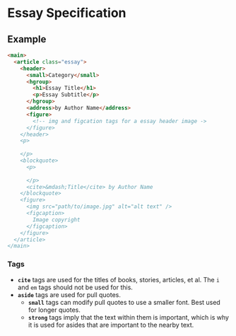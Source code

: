 # Essay Specification

## Example

```html
<main>
  <article class="essay">
    <header>
      <small>Category</small>
      <hgroup>
        <h1>Essay Title</h1>
        <p>Essay Subtitle</p>
      </hgroup>
      <address>by Author Name</address>
      <figure>
        <!-- img and figcation tags for a essay header image ->
      </figure>    
    </header>
    <p>
     
    </p>
    <blockquote>
      <p>
        
      </p>
      <cite>&mdash;Title</cite> by Author Name
    </blockquote>
    <figure>
      <img src="path/to/image.jpg" alt="alt text" />
      <figcaption>
        Image copyright 
      </figcaption>
    </figure>
  </article>
</main>
```

### Tags

- __`cite`__ tags are used for the titles of books, stories, articles, et al.
  The `i` and `em` tags should not be used for this. 
- __`aside`__ tags are used for pull quotes.
  - __`small`__ tags can modify pull quotes to use a smaller font. Best used
    for longer quotes.
  - __`strong`__ tags imply that the text within them is important, which is
    why it is used for asides that are important to the nearby text.     

